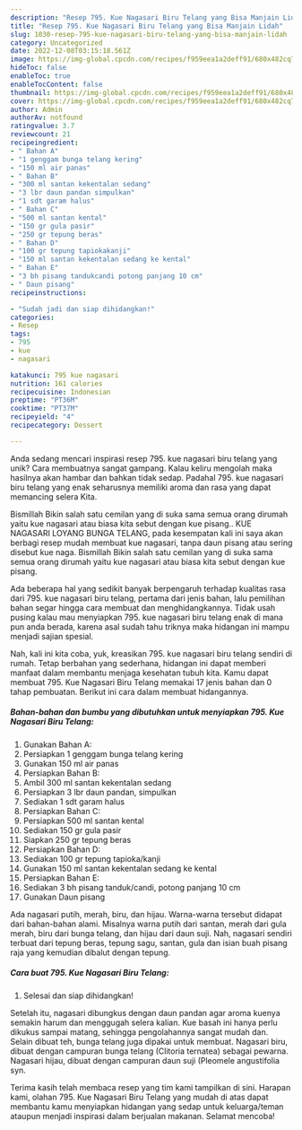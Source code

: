 ```yaml
---
description: "Resep 795. Kue Nagasari Biru Telang yang Bisa Manjain Lidah"
title: "Resep 795. Kue Nagasari Biru Telang yang Bisa Manjain Lidah"
slug: 1030-resep-795-kue-nagasari-biru-telang-yang-bisa-manjain-lidah
category: Uncategorized
date: 2022-12-08T03:15:18.561Z
image: https://img-global.cpcdn.com/recipes/f959eea1a2deff91/680x482cq70/795-kue-nagasari-biru-telang-foto-resep-utama.jpg
hideToc: false
enableToc: true
enableTocContent: false
thumbnail: https://img-global.cpcdn.com/recipes/f959eea1a2deff91/680x482cq70/795-kue-nagasari-biru-telang-foto-resep-utama.jpg
cover: https://img-global.cpcdn.com/recipes/f959eea1a2deff91/680x482cq70/795-kue-nagasari-biru-telang-foto-resep-utama.jpg
author: Admin
authorAv: notfound
ratingvalue: 3.7
reviewcount: 21
recipeingredient:
- " Bahan A"
- "1 genggam bunga telang kering"
- "150 ml air panas"
- " Bahan B"
- "300 ml santan kekentalan sedang"
- "3 lbr daun pandan simpulkan"
- "1 sdt garam halus"
- " Bahan C"
- "500 ml santan kental"
- "150 gr gula pasir"
- "250 gr tepung beras"
- " Bahan D"
- "100 gr tepung tapiokakanji"
- "150 ml santan kekentalan sedang ke kental"
- " Bahan E"
- "3 bh pisang tandukcandi potong panjang 10 cm"
- " Daun pisang"
recipeinstructions:

- "Sudah jadi dan siap dihidangkan!"
categories:
- Resep
tags:
- 795
- kue
- nagasari

katakunci: 795 kue nagasari 
nutrition: 161 calories
recipecuisine: Indonesian
preptime: "PT36M"
cooktime: "PT37M"
recipeyield: "4"
recipecategory: Dessert

---
```





Anda sedang mencari inspirasi resep 795. kue nagasari biru telang yang unik? Cara membuatnya sangat gampang. Kalau keliru mengolah maka hasilnya akan hambar dan bahkan tidak sedap. Padahal 795. kue nagasari biru telang yang enak seharusnya memiliki aroma dan rasa yang dapat memancing selera Kita.





Bismillah Bikin salah satu cemilan yang di suka sama semua orang dirumah yaitu kue nagasari atau biasa kita sebut dengan kue pisang.. KUE NAGASARI LOYANG BUNGA TELANG, pada kesempatan kali ini saya akan berbagi resep mudah membuat kue nagasari, tanpa daun pisang atau sering disebut kue naga. Bismillah Bikin salah satu cemilan yang di suka sama semua orang dirumah yaitu kue nagasari atau biasa kita sebut dengan kue pisang.

Ada beberapa hal yang sedikit banyak berpengaruh terhadap kualitas rasa dari 795. kue nagasari biru telang, pertama dari jenis bahan, lalu pemilihan bahan segar hingga cara membuat dan menghidangkannya. Tidak usah pusing kalau mau menyiapkan 795. kue nagasari biru telang enak di mana pun anda berada, karena asal sudah tahu triknya maka hidangan ini mampu menjadi sajian spesial.






Nah, kali ini kita coba, yuk, kreasikan 795. kue nagasari biru telang sendiri di rumah. Tetap berbahan yang sederhana, hidangan ini dapat memberi manfaat dalam membantu menjaga kesehatan tubuh kita. Kamu dapat membuat 795. Kue Nagasari Biru Telang memakai 17 jenis bahan dan 0 tahap pembuatan. Berikut ini cara dalam membuat hidangannya.

<!--inarticleads1-->

##### Bahan-bahan dan bumbu yang dibutuhkan untuk menyiapkan 795. Kue Nagasari Biru Telang:

1. Gunakan  Bahan A:
1. Persiapkan 1 genggam bunga telang kering
1. Gunakan 150 ml air panas
1. Persiapkan  Bahan B:
1. Ambil 300 ml santan kekentalan sedang
1. Persiapkan 3 lbr daun pandan, simpulkan
1. Sediakan 1 sdt garam halus
1. Persiapkan  Bahan C:
1. Persiapkan 500 ml santan kental
1. Sediakan 150 gr gula pasir
1. Siapkan 250 gr tepung beras
1. Persiapkan  Bahan D:
1. Sediakan 100 gr tepung tapioka/kanji
1. Gunakan 150 ml santan kekentalan sedang ke kental
1. Persiapkan  Bahan E:
1. Sediakan 3 bh pisang tanduk/candi, potong panjang 10 cm
1. Gunakan  Daun pisang


Ada nagasari putih, merah, biru, dan hijau. Warna-warna tersebut didapat dari bahan-bahan alami. Misalnya warna putih dari santan, merah dari gula merah, biru dari bunga telang, dan hijau dari daun suji. Nah, nagasari sendiri terbuat dari tepung beras, tepung sagu, santan, gula dan isian buah pisang raja yang kemudian dibalut dengan tepung. 

<!--inarticleads2-->

##### Cara buat 795. Kue Nagasari Biru Telang:


1. Selesai dan siap dihidangkan!

Setelah itu, nagasari dibungkus dengan daun pandan agar aroma kuenya semakin harum dan menggugah selera kalian. Kue basah ini hanya perlu dikukus sampai matang, sehingga pengolahannya sangat mudah dan. Selain dibuat teh, bunga telang juga dipakai untuk membuat. Nagasari biru, dibuat dengan campuran bunga telang (Clitoria ternatea) sebagai pewarna. Nagasari hijau, dibuat dengan campuran daun suji (Pleomele angustifolia syn. 

Terima kasih telah membaca resep yang tim kami tampilkan di sini. Harapan kami, olahan 795. Kue Nagasari Biru Telang yang mudah di atas dapat membantu kamu menyiapkan hidangan yang sedap untuk keluarga/teman ataupun menjadi inspirasi dalam berjualan makanan. Selamat mencoba!
